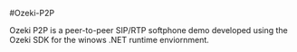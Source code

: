 #Ozeki-P2P

Ozeki P2P is a peer-to-peer SIP/RTP softphone demo developed using the Ozeki SDK for the winows .NET runtime enviornment.  
